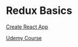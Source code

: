 # Redux Basics

[Create React App](https://github.com/facebook/create-react-app) 

[Udemy Course](https://www.udemy.com/course/react-the-complete-guide-incl-redux/)